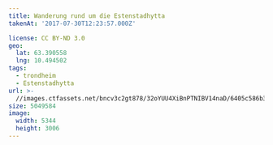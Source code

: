 ```yaml
---
title: Wanderung rund um die Estenstadhytta
takenAt: '2017-07-30T12:23:57.000Z'

license: CC BY-ND 3.0
geo:
  lat: 63.390558
  lng: 10.494502
tags:
  - trondheim
  - Estenstadhytta
url: >-
  //images.ctfassets.net/bncv3c2gt878/32oYUU4XiBnPTNIBV14naD/6405c586b38dd6f71009d52b639ca2c7/wanderung-rund-um-die-estenstadhytta_36265885345_o
size: 5049584
image:
  width: 5344
  height: 3006
---
```

